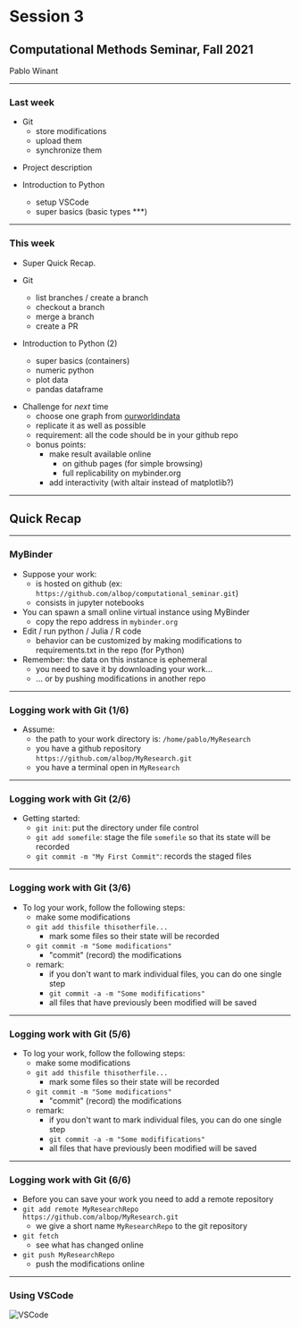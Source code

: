 # Session 3

## Computational Methods Seminar, Fall 2021

Pablo Winant

----


### Last week


<div class="container">


<div class="col">

- Git
  - store modifications
  - upload them
  - synchronize them

</div>

<div class="col">

- Project description

- Introduction to Python
  - setup VSCode
  - super basics (basic types ***)


</div>

</div>

</div>

---

### This week


<div class="container">


<div class="col">

- Super Quick Recap.

- Git
  - list branches / create a branch
  - checkout a branch
  - merge a branch
  - create a PR

- Introduction to Python (2)
  - super basics (containers)
  - numeric python
  - plot data
  - pandas dataframe

</div>

<div class="col">

- Challenge for *next* time
  - choose one graph from [ourworldindata](https://ourworldindata.org/)
  - replicate it as well as possible
  - requirement: all the code should be in your github repo
  - bonus points:
    - make result available online
      - on github pages (for simple browsing)
      - full replicability on mybinder.org
    - add interactivity (with altair instead of matplotlib?)

</div>

</div>

---

## Quick Recap

----

### MyBinder

- Suppose your work:
  - is hosted on github (ex: `https://github.com/albop/computational_seminar.git`)
  - consists in jupyter notebooks
- You can spawn a small online virtual instance using MyBinder
  - copy the repo address in `mybinder.org`
- Edit / run python / Julia / R code
  - behavior can be customized by making modifications to requirements.txt in the repo (for Python)
- Remember: the data on this instance is ephemeral
  - you need to save it by downloading your work...
  - ... or by pushing modifications in another repo

----

### Logging work with Git (1/6)

- Assume:
  - the path to your work directory is: `/home/pablo/MyResearch`
  - you have a github repository `https://github.com/albop/MyResearch.git`
  - you have a terminal open in `MyResearch`

----

### Logging work with Git (2/6)

- Getting started:
  - `git init`:  put the directory under file control
  - `git add somefile`:  stage the file `somefile` so that its state will be recorded
  - `git commit -m "My First Commit"`: records the staged files

----

### Logging work with Git (3/6)

- To log your work, follow the following steps:
  - make some modifications
  - `git add thisfile thisotherfile...`
    - mark some files so their state will be recorded
  - `git commit -m "Some modifications"`
    - "commit" (record) the modifications
  - remark:
    - if you don't want to mark individual files, you can do one single step 
    - `git commit -a -m "Some modififications"`
    - all files that have previously been modified will be saved

----

### Logging work with Git (5/6)

- To log your work, follow the following steps:
  - make some modifications
  - `git add thisfile thisotherfile...`
    - mark some files so their state will be recorded
  - `git commit -m "Some modifications"`
    - "commit" (record) the modifications
  - remark:
    - if you don't want to mark individual files, you can do one single step 
    - `git commit -a -m "Some modififications"`
    - all files that have previously been modified will be saved

----


### Logging work with Git (6/6)

- Before you can save your work you need to add a remote repository
- `git add remote MyResearchRepo https://github.com/albop/MyResearch.git`
  - we give a short name `MyResearchRepo` to the git repository
- `git fetch`
  - see what has changed online
- `git push MyResearchRepo`
  - push the modifications online


----

### Using VSCode

![VSCode](vscode_git.png)